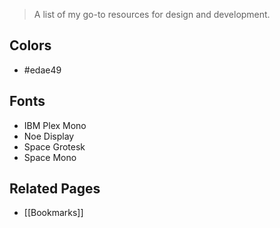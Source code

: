 > A list of my go-to resources for design and development.

## Colors

- #edae49 

## Fonts

- IBM Plex Mono
- Noe Display
- Space Grotesk
- Space Mono

## Related Pages

- [[Bookmarks]]